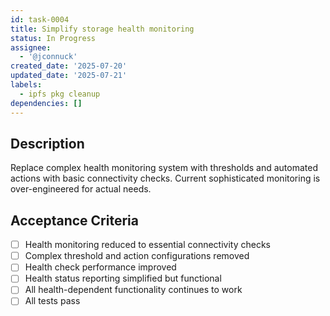 ```yaml
---
id: task-0004
title: Simplify storage health monitoring
status: In Progress
assignee:
  - '@jconnuck'
created_date: '2025-07-20'
updated_date: '2025-07-21'
labels:
  - ipfs pkg cleanup
dependencies: []
---
```


## Description

Replace complex health monitoring system with thresholds and automated actions with basic connectivity checks. Current sophisticated monitoring is over-engineered for actual needs.

## Acceptance Criteria

- [ ] Health monitoring reduced to essential connectivity checks
- [ ] Complex threshold and action configurations removed
- [ ] Health check performance improved
- [ ] Health status reporting simplified but functional
- [ ] All health-dependent functionality continues to work
- [ ] All tests pass
